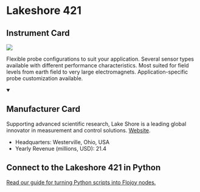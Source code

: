 
# Lakeshore 421

## Instrument Card

<img src="https://v5.airtableusercontent.com/v1/19/19/1691539200000/icPwgtuWWp0yDqA36hMzmQ/nxSJitLaNaEkebzGUdZPvusvCpwtyIws9rc5Dyy4BOyEoEloVsJJMSCHxjsjO-C3s9zPfkK-zh-krhXukr28jz_sN5Ax7txWcVQxSC0pd_k/wjMZTCMl0UTeQ-c91T9NNFYXmM6q_LpmX0I7u-CcHP8"/>
<p>Flexible probe configurations to suit your application.
Several sensor types available with different performance characteristics.
Most suited for field levels from earth field to very large electromagnets.
Application-specific probe customization available.</p>

<details open>
<summary><h2>Manufacturer Card</h2></summary>

Supporting advanced scientific research, Lake Shore is a leading global innovator in measurement and control solutions. <a href="https://www.lakeshore.com/home">Website</a>.

<ul>
  <li>Headquarters: Westerville, Ohio, USA</li>
  <li>Yearly Revenue (millions, USD): 21.4</li>
</ul>
</details>

## Connect to the Lakeshore 421 in Python

[Read our guide for turning Python scripts into Flojoy nodes.](https://docs.flojoy.ai/custom-nodes/creating-custom-node/)


